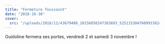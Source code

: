 ```yaml
---
title: "Fermeture Toussaint"
date: "2018-10-30"
cover:
  src: "/uploads/2018/11/43679408_10156050247383693_5251153047609933824_n.jpg"
---
```


Guidoline fermera ses portes, vendredi 2 et samedi 3 novembre !
